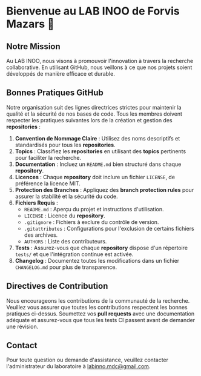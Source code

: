 # Bienvenue au LAB INOO de Forvis Mazars 🚀


## Notre Mission
Au LAB INOO, nous visons à promouvoir l'innovation à travers la recherche collaborative. En utilisant GitHub, nous veillons à ce que nos projets soient développés de manière efficace et durable.


## Bonnes Pratiques GitHub
Notre organisation suit des lignes directrices strictes pour maintenir la qualité et la sécurité de nos bases de code. Tous les membres doivent respecter les pratiques suivantes lors de la création et gestion des **repositories** :


1. **Convention de Nommage Claire** : Utilisez des noms descriptifs et standardisés pour tous les **repositories**.
2. **Topics** : Classifiez les **repositories** en utilisant des **topics** pertinents pour faciliter la recherche.
3. **Documentation** : Incluez un `README.md` bien structuré dans chaque **repository**.
4. **Licences** : Chaque **repository** doit inclure un fichier `LICENSE`, de préférence la licence MIT.
5. **Protection des Branches** : Appliquez des **branch protection rules** pour assurer la stabilité et la sécurité du code.
6. **Fichiers Requis** :
   - `README.md` : Aperçu du projet et instructions d'utilisation.
   - `LICENSE` : Licence du **repository**.
   - `.gitignore` : Fichiers à exclure du contrôle de version.
   - `.gitattributes` : Configurations pour l'exclusion de certains fichiers des archives.
   - `AUTHORS` : Liste des contributeurs.
7. **Tests** : Assurez-vous que chaque **repository** dispose d'un répertoire `tests/` et que l'intégration continue est activée.
8. **Changelog** : Documentez toutes les modifications dans un fichier `CHANGELOG.md` pour plus de transparence.


## Directives de Contribution
Nous encourageons les contributions de la communauté de la recherche. Veuillez vous assurer que toutes les contributions respectent les bonnes pratiques ci-dessus. Soumettez vos **pull requests** avec une documentation adéquate et assurez-vous que tous les tests CI passent avant de demander une révision.


## Contact
Pour toute question ou demande d'assistance, veuillez contacter l'administrateur du laboratoire à labinno.mdc@gmail.com.
